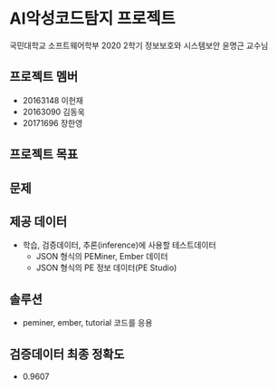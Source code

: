 # AI악성코드탐지 프로젝트
국민대학교 소프트웨어학부 2020 2학기 정보보호와 시스템보안 윤명근 교수님

## 프로젝트 멤버
- 20163148 이헌재
- 20163090 김동욱
- 20171696 장한영

## 프로젝트 목표

## 문제

## 제공 데이터
- 학습, 검증데이터, 추론(inference)에 사용할 테스트데이터
  - JSON 형식의 PEMiner, Ember 데이터
  - JSON 형식의 PE 정보 데이터(PE Studio)


## 솔루션
* peminer, ember, tutorial 코드를 응용

## 검증데이터 최종 정확도
* 0.9607
